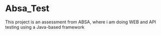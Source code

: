 # Absa_Test
This project is an assessment from ABSA, where i am doing WEB and API testing using a Java-based framework
